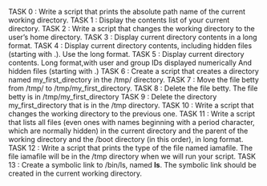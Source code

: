 TASK 0 : Write a script that prints the absolute path name of the current working directory.
TASK 1 : Display the contents list of your current directory.
TASK 2 : Write a script that changes the working directory to the user’s home directory.
TASK 3 : Display current directory contents in a long format.
TASK 4 : Display current directory contents, including hidden files (starting with .). Use the long format.
TASK 5 : Display current directory contents. Long format,with user and group IDs displayed numerically And hidden files (starting with .)
TASK 6 : Create a script that creates a directory named my_first_directory in the /tmp/ directory.
TASK 7 : Move the file betty from /tmp/ to /tmp/my_first_directory.
TASK 8 : Delete the file betty. The file betty is in /tmp/my_first_directory
TASK 9 : Delete the directory my_first_directory that is in the /tmp directory.
TASK 10 : Write a script that changes the working directory to the previous one.
TASK 11 : Write a script that lists all files (even ones with names beginning with a period character, which are normally hidden) in the current directory and the parent of the working directory and the /boot directory (in this order), in long format.
TASK 12 : Write a script that prints the type of the file named iamafile. The file iamafile will be in the /tmp directory when we will run your script.
TASK 13 : Create a symbolic link to /bin/ls, named __ls__. The symbolic link should be created in the current working directory.
